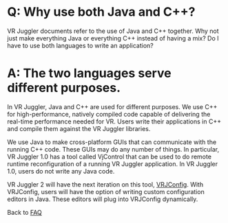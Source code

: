 # Q: Why use both Java and C++? #

VR Juggler documents refer to the use of Java and C++ together.  Why not just make everything Java or everything C++ instead of having a mix?  Do I have to use both languages to write an application?

# A: The two languages serve different purposes. #

In VR Juggler, Java and C++ are used for different purposes.  We use C++ for high-performance, natively compiled code capable of delivering the real-time performance needed for VR.  Users write their applications in C++ and compile them against the VR Juggler libraries.

We use Java to make cross-platform GUIs that can communicate with the running C++ code.  These GUIs may do any number of things.  In particular, VR Juggler 1.0 has a tool called VjControl that can be used to do remote runtime reconfiguration of a running VR Juggler application.  In VR Juggler 1.0, users do not write any Java code.

VR Juggler 2 will have the next iteration on this tool, [VRJConfig](VrjConfig.md). With VRJConfig, users will have the option of writing custom configuration editors in Java.  These editors will plug into VRJConfig dynamically.

Back to [FAQ](LiveFaq.md)